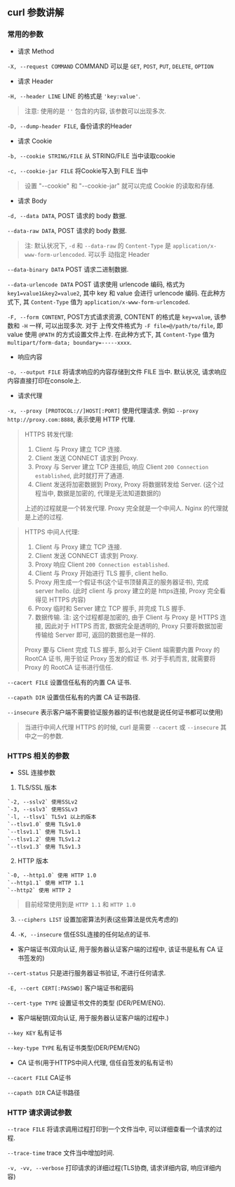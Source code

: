 ## curl 参数讲解

### 常用的参数

- 请求 Method

`-X, --request COMMAND` COMMAND 可以是 `GET`, `POST`, `PUT`, `DELETE`, `OPTION`

- 请求 Header

`-H, --header LINE` LINE 的格式是 `'key:value'`.

> 注意: 使用的是 `''` 包含的内容, 该参数可以出现多次.

`-D, --dump-header FILE`, 备份请求的Header 

- 请求 Cookie 

`-b, --cookie STRING/FILE` 从 STRING/FILE 当中读取cookie

`-c, --cookie-jar FILE` 将Cookie写入到 FILE 当中

> 设置 "--cookie" 和 "--cookie-jar" 就可以完成 Cookie 的读取和存储. 

- 请求 Body 

`-d, --data DATA`, POST 请求的 body 数据. 

`--data-raw DATA`, POST 请求的 body 数据.

> 注: 默认状况下, `-d` 和 `--data-raw` 的 `Content-Type` 是 `application/x-www-form-urlencoded`. 可以手
动指定 Header


`--data-binary DATA` POST 请求二进制数据.


`--data-urlencode DATA` POST 请求使用 urlencode 编码, 格式为 `key1=value1&key2=value2`, 其中 key 和 value 
会进行 urlencode 编码. 在此种方式下, 其 `Content-Type` 值为 `application/x-www-form-urlencoded`.


`-F, --form CONTENT`, POST方式请求资源, CONTENT 的格式是 `key=value`, 该参数和 `-H` 一样, 可以出现多次. 对于
上传文件格式为 `-F file=@/path/to/file`, 即 value 使用 `@PATH` 的方式设置文件上传.
在此种方式下, 其 `Content-Type` 值为 `multipart/form-data; boundary=-----xxxx`.


- 响应内容

`-o, --output FILE` 将请求响应的内容存储到文件 FILE 当中. 默认状况, 请求响应内容直接打印在console上.


- 请求代理

`-x, --proxy [PROTOCOL://]HOST[:PORT]` 使用代理请求. 例如 `--proxy http://proxy.com:8888`, 表示使用 HTTP
代理. 

> HTTPS 转发代理:
> 1. Client 与 Proxy 建立 TCP 连接.
> 1. Client 发送 CONNECT 请求到 Proxy.
> 2. Proxy 与 Server 建立 TCP 连接后, 响应 Client `200 Connection established`, 此时就打开了通道.
> 3. Client 发送将加密数据到 Proxy, Proxy 将数据转发给 Server. (这个过程当中, 数据是加密的, 代理是无法知道数据的)
>
> 上述的过程就是一个转发代理. Proxy 完全就是一个中间人. Nginx 的代理就是上述的过程.

> HTTPS 中间人代理:
> 1. Client 与 Proxy 建立 TCP 连接.
> 1. Client 发送 CONNECT 请求到 Proxy.
> 2. Proxy 响应 Client `200 Connection established`. 
> 3. Client 与 Proxy 开始进行 TLS 握手, client hello.
> 4. Proxy 用生成一个假证书(这个证书顶替真正的服务器证书), 完成 server hello. (此时 client 与 proxy 建立的是 
> https连接, Proxy 完全看得见 HTTPS 内容)
> 5. Proxy 临时和 Server 建立 TCP 握手, 并完成 TLS 握手.
> 6. 数据传输. 注: 这个过程都是加密的, 由于 Client 与 Proxy 是 HTTPS 连接, 因此对于 HTTPS 而言, 数据完全是透明的,
> Proxy 只要将数据加密传输给 Server 即可, 返回的数据也是一样的.
>
> Proxy 要与 Client 完成 TLS 握手, 那么对于 Client 端需要内置 Proxy 的 RootCA 证书, 用于验证 Proxy 签发的假证
书. 对于手机而言, 就需要将 Proxy 的 RootCA 证书进行信任.

`--cacert FILE` 设置信任私有的内置 CA 证书. 

`--capath DIR` 设置信任私有的内置 CA 证书路径.

`--insecure` 表示客户端不需要验证服务器的证书(也就是说任何证书都可以使用)

> 当进行中间人代理 HTTPS 的时候, curl 是需要 `--cacert` 或 `--insecure` 其中之一的参数. 


### HTTPS 相关的参数

- SSL 连接参数

1) TLS/SSL 版本 
```
`-2, --sslv2` 使用SSLv2
`-3, --sslv3` 使用SSLv3
`-l, --tlsv1` TLSv1 以上的版本
`--tlsv1.0` 使用 TLSv1.0
`--tlsv1.1` 使用 TLSv1.1
`--tlsv1.2` 使用 TLSv1.2
`--tlsv1.3` 使用 TLSv1.3
```
   
2) HTTP 版本
``` 
`-0, --http1.0` 使用 HTTP 1.0
`--http1.1` 使用 HTTP 1.1
`--http2` 使用 HTTP 2 
```

> 目前经常使用到是 `HTTP 1.1` 和 `HTTP 1.0`

3) `--ciphers LIST` 设置加密算法列表(这些算法是优先考虑的)

4) `-K, --insecure` 信任SSL连接的任何站点的证书.


- 客户端证书(双向认证, 用于服务器认证客户端的过程中, 该证书是私有 CA 证书签发的)

`--cert-status` 只是进行服务器证书验证, 不进行任何请求.

`-E, --cert CERT[:PASSWD]` 客户端证书和密码

`--cert-type TYPE` 设置证书文件的类型 (DER/PEM/ENG). 


- 客户端秘钥(双向认证, 用于服务器认证客户端的过程中.) 

`--key KEY` 私有证书

`--key-type TYPE` 私有证书类型(DER/PEM/ENG)


- CA 证书(用于HTTPS中间人代理, 信任自签发的私有证书)

`--cacert FILE` CA证书

`--capath DIR` CA证书路径


### HTTP 请求调试参数

`--trace FILE` 将请求调用过程打印到一个文件当中, 可以详细查看一个请求的过程.

`--trace-time` trace 文件当中增加时间.

`-v, -vv, --verbose` 打印请求的详细过程(TLS协商, 请求详细内容, 响应详细内容)

